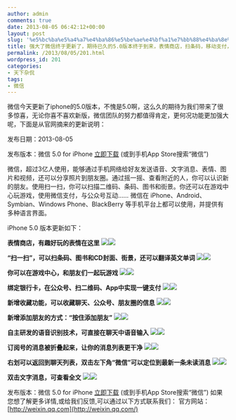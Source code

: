 ```yaml
---
author: admin
comments: true
date: 2013-08-05 06:42:12+00:00
layout: post
slug: '%e5%bc%ba%e5%a4%a7%e4%ba%86%e5%be%ae%e4%bf%a1%e7%bb%88%e4%ba%8e%e6%9b%b4%e6%96%b0%e4%ba%86%ef%bc%8c%e6%9c%9f%e5%be%85%e5%b7%b2%e4%b9%85%e7%9a%845-0%e7%89%88%e6%9c%ac%e7%bb%88%e4%ba%8e%e5%88%b0'
title: 强大了微信终于更新了，期待已久的5.0版本终于到来，表情商店，扫条码，移动支付，公众号，语音识别
permalink: /2013/08/05/201.html
wordpress_id: 201
categories:
- 天下杂侃
tags:
- 微信
---
```


微信今天更新了iphone的5.0版本，不愧是5.0啊，这么久的期待为我们带来了很多惊喜，无论你喜不喜欢新版，微信团队的努力都值得肯定，更何况功能更加强大呢，下面是从官网摘来的更新说明：

发布日期：2013-08-05

发布版本：微信 5.0 for iPhone [立即下载](http://weixin.qq.com/cgi-bin/download302?uin=&stype=&promote=&fr=www.baidu.com&lang=zh_CN&ADTAG=&url=ios) (或到手机App Store搜索“微信”)

微信，超过3亿人使用，能够通过手机网络给好友发送语音、文字消息、表情、图片和视频，还可以分享照片到朋友圈。通过摇一摇、查看附近的人，你可以认识新的朋友。使用扫一扫，你可以扫描二维码、条码、图书和街景。你还可以在游戏中心玩游戏，使用微信支付，与公众号互动……
微信在 iPhone、Android、Symbian、Windows Phone、BlackBerry 等手机平台上都可以使用，并提供有多种语言界面。

iPhone 5.0 版本更新如下：

**表情商店，有趣好玩的表情在这里**
![](http://weixin.qq.com/zh_CN/htmledition/images/weixin/weixin_ios_5.0/6_1.zh_CN174682.jpg)![](http://weixin.qq.com/zh_CN/htmledition/images/weixin/weixin_ios_5.0/6_2.zh_CN16e6f3.jpg)

**“扫一扫”，可以扫条码、图书和CD封面、街景，还可以翻译英文单词**
![](http://weixin.qq.com/zh_CN/htmledition/images/weixin/weixin_ios_5.0/4_1.zh_CN16e6f3.jpg)![](http://weixin.qq.com/zh_CN/htmledition/images/weixin/weixin_ios_5.0/4_2.zh_CN16e6f3.png)

**你可以在游戏中心，和朋友们一起玩游戏**
![](http://weixin.qq.com/zh_CN/htmledition/images/weixin/weixin_ios_5.0/1_1.zh_CN16ecdd.png)![](http://weixin.qq.com/zh_CN/htmledition/images/weixin/weixin_ios_5.0/1_2.zh_CN173014.png)

**绑定银行卡，在公众号、扫二维码、App中实现一键支付**
![](http://weixin.qq.com/zh_CN/htmledition/images/weixin/weixin_ios_5.0/2_1.zh_CN174682.jpg)![](http://weixin.qq.com/zh_CN/htmledition/images/weixin/weixin_ios_5.0/2_2.zh_CN16e6f3.png)

**新增收藏功能，可以收藏聊天、公众号、朋友圈的信息**
![](http://weixin.qq.com/zh_CN/htmledition/images/weixin/weixin_ios_5.0/3_1.zh_CN16e6f3.jpg)![](http://weixin.qq.com/zh_CN/htmledition/images/weixin/weixin_ios_5.0/3_2.zh_CN16e6f3.png)

**新增添加朋友的方式：“按住添加朋友”**
![](http://weixin.qq.com/zh_CN/htmledition/images/weixin/weixin_ios_5.0/7_1.zh_CN16e6f3.png)![](http://weixin.qq.com/zh_CN/htmledition/images/weixin/weixin_ios_5.0/7_2.zh_CN16e6f3.png)

**自主研发的语音识别技术，可直接在聊天中语音输入**
![](http://weixin.qq.com/zh_CN/htmledition/images/weixin/weixin_ios_5.0/5_1.zh_CN16e6f3.png)![](http://weixin.qq.com/zh_CN/htmledition/images/weixin/weixin_ios_5.0/5_2.zh_CN16e6f3.png)

**订阅号的消息被折叠起来，让你的消息列表更干净**
![](http://weixin.qq.com/zh_CN/htmledition/images/weixin/weixin_ios_5.0/8_1.zh_CN16e6f3.png)![](http://weixin.qq.com/zh_CN/htmledition/images/weixin/weixin_ios_5.0/8_2.zh_CN16e6f3.png)

**右划可以返回到聊天列表，双击左下角“微信”可以定位到最新一条未读消息**
![](http://weixin.qq.com/zh_CN/htmledition/images/weixin/weixin_ios_5.0/9_1.zh_CN16e6f3.png)![](http://weixin.qq.com/zh_CN/htmledition/images/weixin/weixin_ios_5.0/9_2.zh_CN16e6f3.png)

**双击文字消息，可查看全文**
![](http://weixin.qq.com/zh_CN/htmledition/images/weixin/weixin_ios_5.0/10_1.zh_CN17312f.png)![](http://weixin.qq.com/zh_CN/htmledition/images/weixin/weixin_ios_5.0/10_2.zh_CN173130.png)



发布版本：微信 5.0 for iPhone [立即下载](http://weixin.qq.com/cgi-bin/download302?uin=&stype=&promote=&fr=www.baidu.com&lang=zh_CN&ADTAG=&url=ios) (或到手机App Store搜索“微信”)
如果您想了解更多详情,或给我们反馈,可以通过以下方式联系我们：
官方网站：[http://weixin.qq.com](http://weixin.qq.com/)
